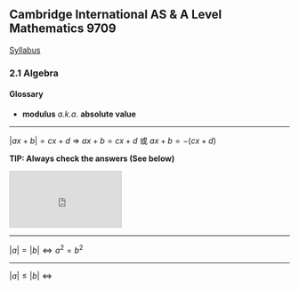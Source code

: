 Cambridge International AS & A Level
Mathematics 9709
-
[Syllabus](https://www.cambridgeinternational.org/Images/415060-2020-2022-syllabus.pdf)

### 2.1 Algebra
#### Glossary
- **modulus** *a.k.a.* **absolute value**

----
$|ax+b|=cx+d$
=> $ax+b=cx+d$ 或 $ax+b=-(cx+d)$

**TIP: Always check the answers (See below)**
<iframe src="https://www.desmos.com/calculator/7nygjaejx0?embed" width="200px" height="100px" style="border: 1px solid #ccc" frameborder=0></iframe>

---
$|a|=|b| \Leftrightarrow a^2 = b^2$

---
$|a|\leq|b|$ $\iff$

<!--stackedit_data:
eyJoaXN0b3J5IjpbLTE3OTUzNTY2MzgsMTM2OTQ3MzI5NiwxNT
kxNjM4OTA1XX0=
-->